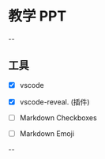 

# 教学 PPT 

--

## 工具 

- [x] vscode 
- [x] vscode-reveal. (插件) 
- [ ] Markdown Checkboxes
- [ ] Markdown Emoji  


--






